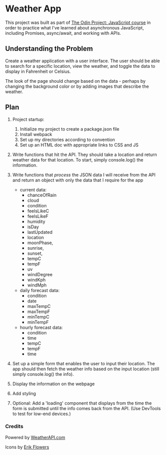 # Weather App

This project was built as part of <a href="https://www.theodinproject.com/lessons/node-path-javascript-weather-app">The Odin Project: JavaScript course</a> in order to practice what I've learned about asynchronous JavaScript, including Promises, async/await, and working with APIs.

## Understanding the Problem

Create a weather application with a user interface. The user should be able to search for a specific location, view the weather, and toggle the data to display in Fahrenheit or Celsius.

The look of the page should change based on the data - perhaps by changing the background color or by adding images that describe the weather.

## Plan

1. Project startup:
   1. Initialize my project to create a package.json file
   1. Install webpack
   1. Set up my directories according to convention
   1. Set up an HTML doc with appropriate links to CSS and JS

1. Write functions that hit the API. They should take a location and return weather data for that location. To start, simply console.log() the information.

1. Write functions that _process_ the JSON data I will receive from the API and return an object with only the data that I require for the app
   - current data:
     - chanceOfRain
     - cloud
     - condition
     - feelsLikeC
     - feelsLikeF
     - humidity
     - isDay
     - lastUpdated
     - location
     - moonPhase,
     - sunrise,
     - sunset,
     - tempC
     - tempF
     - uv
     - windDegree
     - windKph
     - windMph
   - daily forecast data:
     - condition
     - date
     - maxTempC
     - maxTempF
     - minTempC
     - minTempF
   - hourly forecast data:
     - condition
     - time
     - tempC
     - tempF
     - time

1. Set up a simple form that enables the user to input their location. The app should then fetch the weather info based on the input location (still simply console.log() the info).

1. Display the information on the webpage

1. Add styling

1. Optional: Add a 'loading' component that displays from the time the form is submitted until the info comes back from the API. (Use DevTools to test for low-end devices.)

### Credits

Powered by <a href="https://www.weatherapi.com/" title="Free Weather API">WeatherAPI.com</a>

Icons by <a href="https://erikflowers.github.io/weather-icons/" title="Weather Icons">Erik Flowers</a>